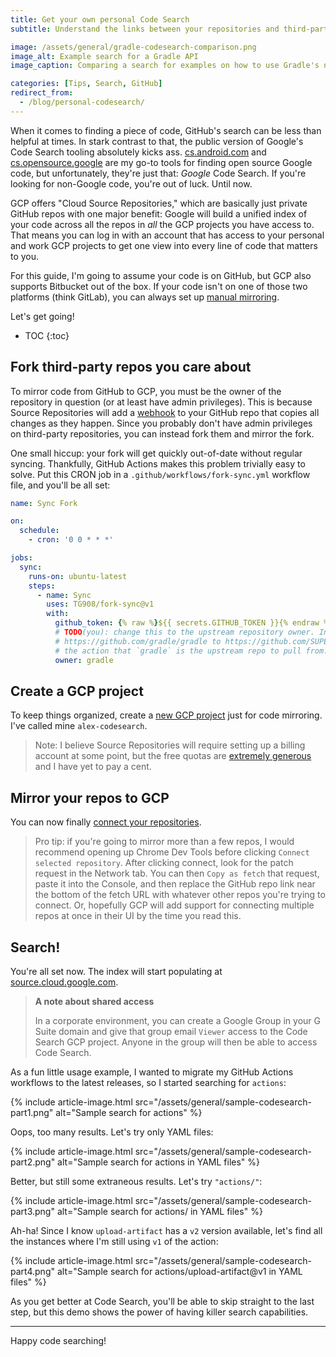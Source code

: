 ```yaml
---
title: Get your own personal Code Search
subtitle: Understand the links between your repositories and third-party code

image: /assets/general/gradle-codesearch-comparison.png
image_alt: Example search for a Gradle API
image_caption: Comparing a search for examples on how to use Gradle's new <a href="https://docs.gradle.org/6.5/userguide/configuration_cache.html#undeclared_file_read">Configuration Cache APIs</a> between GitHub and my codesearch instance.

categories: [Tips, Search, GitHub]
redirect_from:
  - /blog/personal-codesearch/
---
```


When it comes to finding a piece of code, GitHub's search can be less than helpful at times.
In stark contrast to that, the public version of Google's Code Search tooling absolutely kicks ass.
[cs.android.com](https://cs.android.com/) and [cs.opensource.google](https://cs.opensource.google/)
are my go-to tools for finding open source Google code, but unfortunately, they're just that:
*Google* Code Search. If you're looking for non-Google code, you're out of luck. Until now.

GCP offers "Cloud Source Repositories," which are basically just private GitHub repos with one
major benefit: Google will build a unified index of your code across all the repos in *all* the GCP
projects you have access to. That means you can log in with an account that has access to your
personal and work GCP projects to get one view into every line of code that matters to you.

For this guide, I'm going to assume your code is on GitHub, but GCP also supports Bitbucket out of
the box. If your code isn't on one of those two platforms (think GitLab), you can always set up
[manual mirroring](https://cloud.google.com/source-repositories/docs/pushing-code-from-a-repository#cloud-sdk).

Let's get going!

* TOC
{:toc}

## Fork third-party repos you care about

To mirror code from GitHub to GCP, you must be the owner of the repository in question (or at least
have admin privileges). This is because Source Repositories will add a
[webhook](https://developer.github.com/webhooks/) to your GitHub repo that copies all changes as
they happen. Since you probably don't have admin privileges on third-party repositories, you can
instead fork them and mirror the fork.

One small hiccup: your fork will get quickly out-of-date without regular syncing. Thankfully, GitHub
Actions makes this problem trivially easy to solve. Put this CRON job in a
`.github/workflows/fork-sync.yml` workflow file, and you'll be all set:

```yaml
name: Sync Fork

on:
  schedule:
    - cron: '0 0 * * *'

jobs:
  sync:
    runs-on: ubuntu-latest
    steps:
      - name: Sync
        uses: TG908/fork-sync@v1
        with:
          github_token: {% raw %}${{ secrets.GITHUB_TOKEN }}{% endraw %}
          # TODO(you): change this to the upstream repository owner. In this case, I'm mirroring
          # https://github.com/gradle/gradle to https://github.com/SUPERCILEX/gradle and telling
          # the action that `gradle` is the upstream repo to pull from.
          owner: gradle
```

## Create a GCP project

To keep things organized, create a [new GCP project](https://console.cloud.google.com/projectcreate)
just for code mirroring. I've called mine `alex-codesearch`.

> Note: I believe Source Repositories will require setting up a billing account at some point, but
> the free quotas are
> [extremely generous](https://cloud.google.com/source-repositories/pricing/#free-tier)
> and I have yet to pay a cent.

## Mirror your repos to GCP

You can now finally [connect your repositories](https://source.cloud.google.com/repo/connect).

> Pro tip: if you're going to mirror more than a few repos, I would recommend opening up Chrome Dev
> Tools before clicking `Connect selected repository`. After clicking connect, look for the patch
> request in the Network tab. You can then `Copy as fetch` that request, paste it into the Console,
> and then replace the GitHub repo link near the bottom of the fetch URL with whatever other repos
> you're trying to connect. Or, hopefully GCP will add support for connecting multiple repos at once
> in their UI by the time you read this.

## Search!

You're all set now. The index will start populating at
[source.cloud.google.com](https://source.cloud.google.com/).

> **A note about shared access**
>
> In a corporate environment, you can create a Google Group in your G Suite domain and give that
> group email `Viewer` access to the Code Search GCP project. Anyone in the group will then be able
> to access Code Search.

As a fun little usage example, I wanted to migrate my GitHub Actions workflows to the latest
releases, so I started searching for `actions`:

{% include article-image.html src="/assets/general/sample-codesearch-part1.png" alt="Sample search for actions" %}

Oops, too many results. Let's try only YAML files:

{% include article-image.html src="/assets/general/sample-codesearch-part2.png" alt="Sample search for actions in YAML files" %}

Better, but still some extraneous results. Let's try `"actions/"`:

{% include article-image.html src="/assets/general/sample-codesearch-part3.png" alt="Sample search for actions/ in YAML files" %}

Ah-ha! Since I know `upload-artifact` has a `v2` version available, let's find all the instances
where I'm still using `v1` of the action:

{% include article-image.html src="/assets/general/sample-codesearch-part4.png" alt="Sample search for actions/upload-artifact@v1 in YAML files" %}

As you get better at Code Search, you'll be able to skip straight to the last step, but this demo
shows the power of having killer search capabilities.

<hr/>

Happy code searching!
